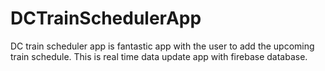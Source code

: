 # DCTrainSchedulerApp
DC train scheduler app is fantastic app with the user to add the upcoming train schedule. This is real time data update app with firebase database.
